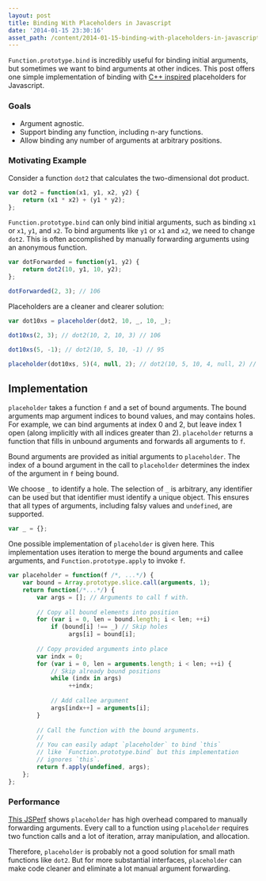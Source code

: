 ```yaml
---
layout: post
title: Binding With Placeholders in Javascript
date: '2014-01-15 23:30:16'
asset_path: /content/2014-01-15-binding-with-placeholders-in-javascript
---
```

`Function.prototype.bind` is incredibly useful for binding initial arguments, but sometimes we want to bind arguments at other indices. This post offers one simple implementation of binding with [C++ inspired][c++ placeholder] placeholders for Javascript.

### Goals
* Argument agnostic.
* Support binding any function, including n-ary functions.
* Allow binding any number of arguments at arbitrary positions.

### Motivating Example
Consider a function `dot2` that calculates the two-dimensional dot product.

```js
var dot2 = function(x1, y1, x2, y2) {
    return (x1 * x2) + (y1 * y2);
};
```

`Function.prototype.bind` can only bind initial arguments, such as binding `x1` or `x1`, `y1`, and `x2`. To bind arguments like `y1` or `x1` and `x2`, we need to change `dot2`. This is often accomplished by manually forwarding arguments using an anonymous function.

```js
var dotForwarded = function(y1, y2) {
    return dot2(10, y1, 10, y2);
};

dotForwarded(2, 3); // 106
```

Placeholders are a cleaner and clearer solution:

```js
var dot10xs = placeholder(dot2, 10, _, 10, _);

dot10xs(2, 3); // dot2(10, 2, 10, 3) // 106

dot10xs(5, -1); // dot2(10, 5, 10, -1) // 95

placeholder(dot10xs, 5)(4, null, 2); // dot2(10, 5, 10, 4, null, 2) // 120
```

## Implementation
`placeholder` takes a function `f` and a set of bound arguments. The bound arguments map argument indices to bound values, and may contains holes. For example, we can bind arguments at index 0 and 2, but leave index 1 open (along implicitly with all indices greater than 2). `placeholder` returns a function that fills in unbound arguments and forwards all arguments to `f`.

Bound arguments are provided as initial arguments to `placeholder`. The index of a bound argument in the call to `placeholder` determines the index of the argument in `f` being bound.

We choose `_` to identify a hole. The selection of `_` is arbitrary, any identifier can be used but that identifier must identify a unique object. This ensures that all types of arguments, including falsy values and `undefined`, are supported.

```js
var _ = {};
```

One possible implementation of `placeholder` is given here. This implementation uses iteration to merge the bound arguments and callee arguments, and `Function.prototype.apply` to invoke `f`.

```js
var placeholder = function(f /*, ...*/) {
    var bound = Array.prototype.slice.call(arguments, 1);
    return function(/*...*/) {
        var args = []; // Arguments to call f with.
        
        // Copy all bound elements into position
        for (var i = 0, len = bound.length; i < len; ++i)
            if (bound[i] !== _) // Skip holes
                 args[i] = bound[i];
        
        // Copy provided arguments into place
        var indx = 0;
        for (var i = 0, len = arguments.length; i < len; ++i) {
            // Skip already bound positions
            while (indx in args)
                 ++indx;
            
            // Add callee argument
            args[indx++] = arguments[i];
        }
        
        // Call the function with the bound arguments.
        //
        // You can easily adapt `placeholder` to bind `this`
        // like `Function.prototype.bind` but this implementation
        // ignores `this`.
        return f.apply(undefined, args);
    };
};
```

### Performance
[This JSPerf][jsperf] shows `placeholder` has high overhead compared to manually forwarding arguments. Every call to a function using `placeholder` requires two function calls and a lot of iteration, array manipulation, and allocation.

Therefore, `placeholder` is probably not a good solution for small math functions like `dot2`. But for more substantial interfaces, `placeholder` can make code cleaner and eliminate a lot manual argument forwarding.


[c++ placeholder]: http://en.cppreference.com/w/cpp/utility/functional/bind
[jsperf]: http://jsperf.com/placeholder-overhead